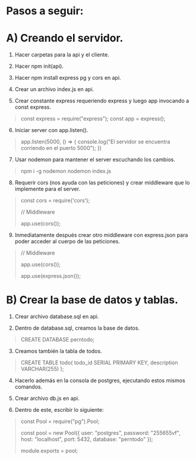 # Pasos a seguir:

# A) Creando el servidor.

 1) Hacer carpetas para la api y el cliente.

 2) Hacer npm init(api).

 3) Hacer npm install express pg y cors en api.

 4) Crear un archivo index.js en api.

 5) Crear constante express requeriendo express y luego app invocando a const express.

 > const express = require("express");
 > const app = express();

 6) Iniciar server con app.listen().

 > app.listen(5000, () => {
 >    console.log("El servidor se encuentra corriendo en el puerto 5000");
 > })

 7) Usar nodemon para mantener el server escuchando los cambios.


 > npm i -g nodemon
 > nodemon index.js


 8) Requerir cors (nos ayuda con las peticiones) y crear middleware que lo implemente para el server.

 > const cors = require('cors');
 >
 > // Middleware
 >
 > app.use(cors());

 9) Inmediatamente después crear otro middleware con express.json para poder acceder al cuerpo de las peticiones.

 > // Middleware
 >
 > app.use(cors());
 >
 > app.use(express.json());

# B) Crear la base de datos y tablas.

1) Crear archivo database.sql en api.

2) Dentro de database.sql, creamos la base de datos.

> CREATE DATABASE perntodo;

3) Creamos también la tabla de todos.

> CREATE TABLE todo(
    todo_id SERIAL PRIMARY KEY,
    description VARCHAR(255)
);

4) Hacerlo además en la consola de postgres, ejecutando estos mismos comandos.

5) Crear archivo db.js en api.

6) Dentro de este, escribir lo siguiente:

> const Pool = require("pg").Pool;
>
>  const pool = new Pool({
>     user: "postgres",
>     password: "255655vf",
>     host: "localhost",
>     port: 5432,
>     database: "perntodo"
> });
> 
> module.exports = pool;

